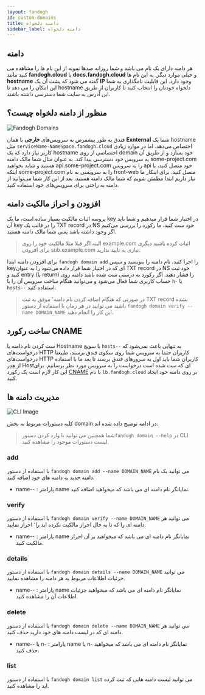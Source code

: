 ```yaml
---
layout: fandogh
id: custom-domains
title: دامنه دلخواه‌
sidebar_label: دامنه دلخواه
---
```


## دامنه
هر دامنه دارای یک نام می باشد و شما روزانه صدها نمونه از این نام ها را مشاهده می کنید مانند **fandogh.cloud** یا **docs.fandogh.cloud** و خیلی موارد دیگر. به این نام ها **hostname** گفته می شود که پشت آن یک **IP** وجود دارد.
این قابلیت نامگذاری به شما این امکان را می دهد تا hostname دلخواه خودتان را انتخاب کنید تا کاربران از طریق این آدرس به سایت شما دسترسی داشته باشند.

## منظور از دامنه دلخواه چیست؟
![Fandogh Domains](/img/docs/domains.png "Fandogh Domains")

فندق به طور پیشفرض به سرویس‌های **خارجی** یا همان **Exnternal** شما یک hostname مثل
 `serviceName-NameSpace.fandogh.cloud` اختصاص می‌دهد. اما در موارد زیادی کاربر نیاز دارد که یک hostname اختصاصی از روی domain خود بسازد و از طریق آن به سرویس خود دسترسی پیدا کند.
به عنوان مثال  شما مالک دامنه some-project.com ‌هستید و شاید بخواهید api.some-project.com را به سرویس api خود متصل کنید، یا اینکه some-project.com را به سرویسی به نام front-web متصل کنید.
برای اینکار ما نیاز داریم ابتدا مطمئن شویم که شما مالک دامنه هستید، بعد از این کار شما می‌توانید از دامنه به راحتی برای سرویس‌های خود استفاده کنید.
## افزودن و احراز مالکیت دامنه
پروسه اثبات مالکیت بسیار ساده است، ما یک key در اختیار شما قرار میدهیم و شما باید آن key را در قالب یک TXT record در NS خود ست کنید، ما رکورد را بررسی می‌کنیم اگر وجود داشته باشد یعنی شما مالک دامنه هستید.

> البته اگر قبلا مثلا مالکیت خود را روی example.com اثبات کرده باشید
> دیگری برای افزودن sub.example.com نیازی به تایید ندارید.

برای افزودن دامنه ابتدا `fandogh domain add` را اجرا کنید، نام دامنه را بنویسید و سپس keyای که در اختیار شما قرار داده می‌شود را به عنوان TXT record در NS خود ثبت کنید و entry (یا return) را فشار دهید.
اگر رکورد به درستی ست شده باشد دامنه روی حساب کاربری شما فعال می‌شود و می‌توانید هنگام ساخت سرویس آن را با `h-` یا `hosts--` استفاده کنید.

> در صورتی که هنگام اضافه کردن نام دامنه٬ موفق به ثبت TXT record نشده باشید می توانید در هر زمان با استفاده از دستور `fandogh domain verify --name DOMAIN_NAME` این کار را انجام دهید.

## ساخت رکورد CNAME
ست کردن نام دامنه یا Hostname با سویچ `hosts--` به تنهایی باعث نمی‌شود که درخواست‌های HTTP کاربران حتما به سرویس شما روی سکوی فندق برسند، طبیعتا درخواست‌های HTTP کاربران شما باید اول به سرور‌های فندق برسند تا بعد ما با استفاده از هِدِر Hostای که ست شده است درخواست را به سرویس مورد نظر برسانیم.
برای این کار لازم است یک رکورد [CNAME](https://en.wikipedia.org/wiki/CNAME_record)  با نام `lb.fandogh.cloud` بر روی دامنه خود ایجاد کنید.



##  مدیریت دامنه ها
![ CLI Image](/img/docs/cli_image.png "CLI Image")

کلیه دستورات مربوط به بخش domain در ادامه توضیح داده شده اند.

>شما همچنین می توانید با وارد کردن دستور`fandogh domain --help` در CLI لیست دستورات موجود را مشاهده کنید.

###  add
با استفاده از دستور  `fandogh domain add --name DOMAIN_NAME`  می توانید یک نام دامنه جدید به دامنه های خود اضافه کنید.
* name-- :
پارامتر name نمایانگر نام دامنه ای می باشد که میخواهید اضافه کنید.

###  verify
با استفاده از دستور `fandogh domain verify --name DOMAIN_NAME` می توانید هر دامنه ای را که تا به حال احراز مالکیت نکرده اید را٬ احراز نمایید.
* name-- :
پارامتر name نمایانگر نام دامنه ای می باشد که میخواهید بر آن احراز مالکیت کنید.
###  details
با استفاده از دستور `fandogh domain details --name DOMAIN_NAME` می توانید جزئیات اطلاعات مربوط به هر دامنه را مشاهده نمایید.
* name-- :
پارامتر name نمایانگر نام دامنه ای می باشد که میخواهید جزئیات اطلاعات آن را مشاهده کنید.
###  delete
با استفاده از دستور `fandogh domain delete --name DOMAIN_NAME` می توانید هر دامنه ای که در لیست دامنه های خود دارید حذف کنید.
* name-- یا n- :
پارامتر name یا n- نمایانگر نام دامنه ای می باشد که میخواهید حذف کنید.
###  list
با استفاده از دستور `fandogh domain list` می توانید لیست دامنه هایی که ثبت کرده اید را مشاهده کنید.
